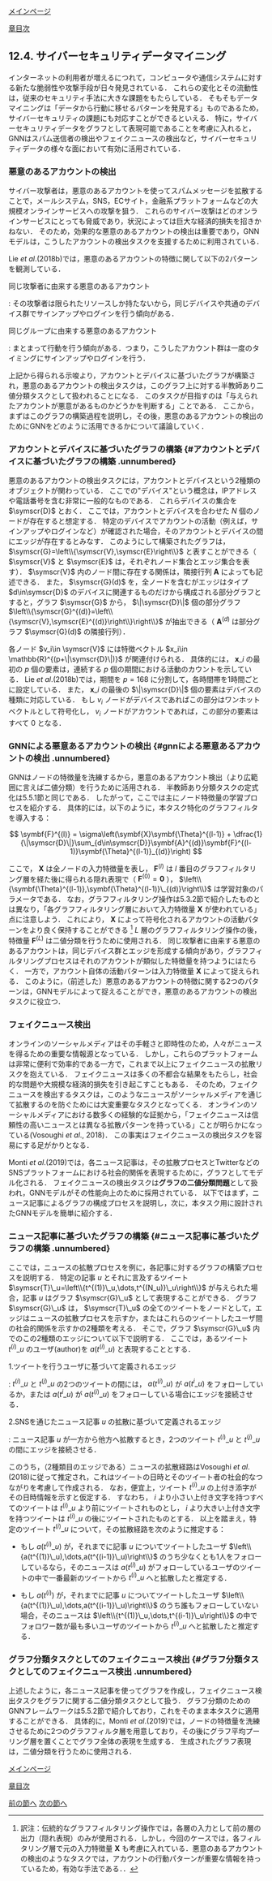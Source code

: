 [メインページ](../../index.markdown)

[章目次](./chap12.md)
## 12.4. サイバーセキュリティデータマイニング

インターネットの利用者が増えるにつれて，コンピュータや通信システムに対する新たな脆弱性や攻撃手段が日々発見されている． これらの変化とその流動性は，従来のセキュリティ手法に大きな課題をもたらしている． そもそもデータマイニングは「データから行動に移せるパターンを発見する」ものであるため，サイバーセキュリティの課題にも対応すことができるといえる． 特に，サイバーセキュリティデータをグラフとして表現可能であることを考慮に入れると，GNNはスパム送信者の検出やフェイクニュースの検出など，サイバーセキュリティデータの様々な面において有効に活用されている．

### 悪意のあるアカウントの検出

サイバー攻撃者は，悪意のあるアカウントを使ってスパムメッセージを拡散することで，メールシステム，SNS，ECサイト，金融系プラットフォームなどの大規模オンラインサービスへの攻撃を狙う． これらのサイバー攻撃はどのオンラインサービスにとっても脅威であり，状況によっては巨大な経済的損失を招きかねない． そのため，効果的な悪意のあるアカウントの検出は重要であり，GNNモデルは，こうしたアカウントの検出タスクを支援するために利用されている．

Lie *et al*.(2018b)では，悪意のあるアカウントの特徴に関して以下の2パターンを観測している．

同じ攻撃者に由来する悪意のあるアカウント

:   その攻撃者は限られたリソースしか持たないから，同じデバイスや共通のデバイス群でサインアップやログインを行う傾向がある．

同じグループに由来する悪意のあるアカウント

:   まとまって行動を行う傾向がある．つまり，こうしたアカウント群は一度のタイミングにサインアップやログインを行う．

上記から得られる示唆より，アカウントとデバイスに基づいたグラフが構築され，悪意のあるアカウントの検出タスクは，このグラフ上に対する半教師あり二値分類タスクとして扱われることになる． このタスクが目指すのは「与えられたアカウントが悪意があるものかどうかを判断する」ことである． ここから，まずはこのグラフの構築過程を説明し，その後，悪意のあるアカウントの検出のためにGNNをどのように活用できるかについて議論していく．

### アカウントとデバイスに基づいたグラフの構築 {#アカウントとデバイスに基づいたグラフの構築 .unnumbered}

悪意のあるアカウントの検出タスクには，アカウントとデバイスという2種類のオブジェクトが関わっている． ここでの"デバイス"という概念は，IPアドレスや電話番号を含む非常に一般的なものである． これらデバイスの集合を $\symscr{D}$ とおく． ここでは，アカウントとデバイスを合わせた $N$ 個のノードが存在すると想定する． 特定のデバイスでアカウントの活動（例えば，サインアップやログインなど）が確認された場合，そのアカウントとデバイスの間にエッジが存在するとみなす． このようにして構築されたグラフは， $\symscr{G}=\left\\{\symscr{V},\symscr{E}\right\\}$ と表すことができる（ $\symscr{V}$ と $\symscr{E}$ は，それぞれノード集合とエッジ集合を表す）．  $\symscr{V}$ 内のノード間に存在する関係は，隣接行列 $\symbf{A}$ によっても記述できる． また， $\symscr{G}(d)$ を，全ノードを含むがエッジはタイプ $d\in\symscr{D}$ のデバイスに関連するものだけから構成される部分グラフとすると，グラフ $\symscr{G}$ から， $\|\symscr{D}\|$ 個の部分グラフ $\left\\{\symscr{G}^{(d)}=\left\\{\symscr{V},\symscr{E}^{(d)}\right\\}\right\\}$ が抽出できる（ $\symbf{A}^{(d)}$ は部分グラフ $\symscr{G}(d)$ の隣接行列）．

各ノード $v_i\in \symscr{V}$ には特徴ベクトル $x_i\in \mathbb{R}^{(p+\|\symscr{D}\|)}$ が関連付けられる． 具体的には， $\symbf{x}\_i$ の最初の $p$ 個の要素は，連続する $p$ 個の期間における活動のカウントを示している． Lie *et al*.(2018b)では，期間を $p=168$ に分割して，各時間帯を1時間ごとに設定している． また， $\symbf{x}\_i$ の最後の $\|\symscr{D}\|$ 個の要素はデバイスの種類に対応している． もし $v_i$ ノードがデバイスであればこの部分はワンホットベクトルとして符号化し， $v_i$ ノードがアカウントであれば，この部分の要素はすべて $0$ となる．

### GNNによる悪意あるアカウントの検出 {#gnnによる悪意あるアカウントの検出 .unnumbered}

GNNはノードの特徴量を洗練するから，悪意のあるアカウント検出（より広範囲に言えば二値分類）を行うために活用される． 半教師あり分類タスクの定式化は5.5.1節と同じである． したがって，ここでは主にノード特徴量の学習プロセスを紹介する． 具体的には，以下のように，本タスク特化のグラフフィルタを導入する：  

$$
 \symbf{F}^{(l)} = \sigma\left(\symbf{X}\symbf{\Theta}^{(l-1)} + \dfrac{1}{\|\symscr{D}\|}\sum_{d\in\symscr{D}}\symbf{A}^{(d)}\symbf{F}^{(l-1)}\symbf{\Theta}^{(l-1)}_{(d)}\right) $$


  ここで， $\symbf{X}$ は全ノードの入力特徴量を表し， $\symbf{F}^{(l)}$ は $l$ 番目のグラフフィルタリング層を経た後に得られる隠れ表現で（ $\symbf{F}^{(0)} = \symbf{0}$ ）， $\left\\{\symbf{\Theta}^{(l-1)},\symbf{\Theta}^{(l-1)}\_{(d)}\right\\}$ は学習対象のパラメータである． なお，グラフフィルタリング操作は5.3.2節で紹介したものとは異なり，「各グラフフィルタリング層において入力特徴量 $\symbf{X}$ が使われている」点に注意しよう． これにより， $\symbf{X}$ によって符号化されるアカウントの活動パターンをより良く保持することができる [^4]
 $L$ 層のグラフフィルタリング操作の後，特徴量 $\symbf{F}^{(L)}$ は二値分類を行うために使用される． 同じ攻撃者に由来する悪意のあるアカウントは，同じデバイス群とエッジを形成する傾向があり，グラフフィルタリングプロセスはそれのアカウントが類似した特徴量を持つようにはたらく． 一方で，アカウント自体の活動パターンは入力特徴量 $\symbf{X}$ によって捉えられる． このように，（前述した）悪意のあるアカウントの特徴に関する2つのパターンは，GNNモデルによって捉えることができ，悪意のあるアカウントの検出タスクに役立つ．

### フェイクニュース検出

オンラインのソーシャルメディアはその手軽さと即時性のため，人々がニュースを得るための重要な情報源となっている． しかし，これらのプラットフォームは非常に便利で効率的である一方で，これまで以上にフェイクニュースの拡散リスクを抱えている． フェイクニュースは多くの不都合な結果をもたらし，社会的な問題や大規模な経済的損失を引き起こすこともある． そのため，フェイクニュースを検出するタスクは，このようなニュースがソーシャルメディアを通じて拡散するのを防ぐためには大変重要なタスクとなってくる． オンラインのソーシャルメディアにおける数多くの経験的な証拠から，「フェイクニュースは信頼性の高いニュースとは異なる拡散パターンを持っている」ことが明らかになっている(Vosoughi *et al*., 2018)． この事実はフェイクニュースの検出タスクを容易にする足がかりとなる．

Monti *et al*.(2019)では，各ニュース記事は，その拡散プロセスとTwitterなどのSNSプラットフォームにおける社会的関係を表現するために，グラフとしてモデル化される． フェイクニュースの検出タスクは**グラフの二値分類問題**として扱われ，GNNモデルがその性能向上のために採用されている． 以下ではまず，ニュース記事によるグラフの構成プロセスを説明し，次に，本タスク用に設計されたGNNモデルを簡単に紹介する．

### ニュース記事に基づいたグラフの構築 {#ニュース記事に基づいたグラフの構築 .unnumbered}

ここでは，ニュースの拡散プロセスを例に，各記事に対するグラフの構築プロセスを説明する． 特定の記事 $u$ とそれに言及するツイート $\symscr{T}\_u=\left\\{t^{(1)}\_u,\dots,t^{(N_u)}\_u\right\\}$ が与えられた場合，記事 $u$ はグラフ $\symscr{G}\_u$ として表現することができる． グラフ $\symscr{G}\_u$ は， $\symscr{T}\_u$ の全てのツイートをノードとして，エッジはニュースの拡散プロセスを示すか，またはこれらのツイートしたユーザ間の社会的関係を示すかの2種類を考える． そこで，グラフ $\symscr{G}\_u$ 内でのこの2種類のエッジについて以下で説明する． ここでは，あるツイート $t^{(i)}\_u$ のユーザ(author)を $a(t^{(i)}\_u)$ と表現することとする．

1.ツイートを行うユーザに基づいて定義されるエッジ

:    $t^{(i)}\_u$ と $t^{(j)}\_u$ の2つのツイートの間には， $a(t^{(i)}\_u)$ が $a(t^{i}\_u)$ をフォローしているか，または $a(t^{i}\_u)$ が $a(t^{(i)}\_u)$ をフォローしている場合にエッジを接続させる．

2.SNSを通じたニュース記事 $u$ の拡散に基づいて定義されるエッジ

:   ニュース記事 $u$ が一方から他方へ拡散するとき，2つのツイート $t^{(i)}\_u$ と $t^{(j)}\_u$ の間にエッジを接続させる．

このうち，（2種類目のエッジである）ニュースの拡散経路はVosoughi *et al*.(2018)に従って推定され，これはツイートの日時とそのツイート者の社会的なつながりを考慮して作成される． なお，便宜上，ツイート $t^{(i)}\_u$ の上付き添字がその日時情報を示すと仮定する． すなわち， $i$ より小さい上付き文字を持つすべてのツイートは $t^{(i)}\_u$ より前にツイートされものとし， $i$ より大きい上付き文字を持つツイートは $t^{(i)}\_u$ の後にツイートされたものとする． 以上を踏まえ，特定のツイート $t^{(i)}\_u$ について，その拡散経路を次のように推定する：

-   もし $a(t^{(i)}\_u)$ が，それまでに記事 $u$ についてツイートしたユーザ $\left\\{a(t^{(1)}\_u),\dots,a(t^{(i-1)}\_u)\right\\}$ のうち少なくとも1人をフォローしているなら，そのニュースは $a(t^{(i)}\_u)$ がフォローしているユーザのツイートの中で一番最新のツイートから $t^{(i)}\_u$ へと拡散したと推定する．

-   もし $a(t^{(i)})$ が，それまでに記事 $u$ についてツイートしたユーザ $\left\\{a(t^{(1)}\_u),\dots,a(t^{(i-1)}\_u)\right\\}$ のうち誰もフォローしていない場合，そのニュースは $\left\\{t^{(1)}\_u,\dots,t^{(i-1)}\_u\right\\}$ の中でフォロワー数が最も多いユーザのツイートから $t^{(i)}\_u$ へと拡散したと推定する．

### グラフ分類タスクとしてのフェイクニュース検出 {#グラフ分類タスクとしてのフェイクニュース検出 .unnumbered}

上述したように，各ニュース記事を使ってグラフを作成し，フェイクニュース検出タスクをグラフに関する二値分類タスクとして扱う． グラフ分類のためのGNNフレームワークは5.5.2節で紹介しており，これをそのまま本タスクに適用することができる． 具体的に，Monti *et al*.(2019)では，ノードの特徴量を洗練させるために2つのグラフフィルタ層を用意しており，その後にグラフ平均プーリング層を置くことでグラフ全体の表現を生成する． 生成されたグラフ表現は，二値分類を行うために使用される．


[メインページ](../../index.markdown)

[章目次](./chap12.md)

[前の節へ](./subsection_03.md) [次の節へ](./subsection_05.md)

[^4]: 訳注：伝統的なグラフフィルタリング操作では，各層の入力として前の層の出力（隠れ表現）のみが使用される．しかし，今回のケースでは，各フィルタリング層で元の入力特徴量 $\symbf{X}$ も考慮に入れている．悪意のあるアカウントの検出のようなタスクでは，アカウントの行動パターンが重要な情報を持っているため，有効な手法である．．
